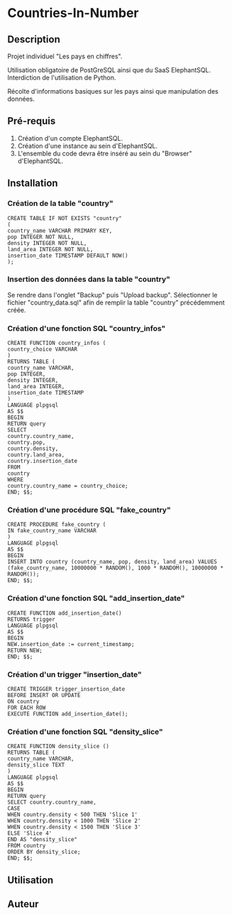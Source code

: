 # Countries-In-Number

## **Description**

Projet individuel "Les pays en chiffres".

Utilisation obligatoire de PostGreSQL ainsi que du SaaS ElephantSQL. 
Interdiction de l'utilisation de Python.

Récolte d'informations basiques sur les pays ainsi que manipulation des données.


## **Pré-requis**

1. Création d'un compte ElephantSQL.
2. Création d'une instance au sein d'ElephantSQL.
3. L'ensemble du code devra être inséré au sein du "Browser" d'ElephantSQL.


## **Installation**

### Création de la table "country"

``` 
CREATE TABLE IF NOT EXISTS "country"
(
country_name VARCHAR PRIMARY KEY,
pop INTEGER NOT NULL,
density INTEGER NOT NULL,
land_area INTEGER NOT NULL,
insertion_date TIMESTAMP DEFAULT NOW()
); 
```

### Insertion des données dans la table "country"

Se rendre dans l'onglet "Backup" puis "Upload backup".
Sélectionner le fichier "country_data.sql" afin de remplir la table "country" précédemment créée.


### Création d'une fonction SQL "country_infos"

``` 
CREATE FUNCTION country_infos (
country_choice VARCHAR
) 
RETURNS TABLE (
country_name VARCHAR,
pop INTEGER,
density INTEGER,
land_area INTEGER,
insertion_date TIMESTAMP
) 
LANGUAGE plpgsql
AS $$
BEGIN
RETURN query
SELECT
country.country_name,
country.pop,
country.density,
country.land_area,
country.insertion_date
FROM
country
WHERE
country.country_name = country_choice;
END; $$; 
```


### Création d'une procédure SQL "fake_country"

``` 
CREATE PROCEDURE fake_country (
IN fake_country_name VARCHAR
)
LANGUAGE plpgsql
AS $$
BEGIN
INSERT INTO country (country_name, pop, density, land_area) VALUES (fake_country_name, 10000000 * RANDOM(), 1000 * RANDOM(), 10000000 * RANDOM());
END; $$; 
```


### Création d'une fonction SQL "add_insertion_date"

``` 
CREATE FUNCTION add_insertion_date()
RETURNS trigger 
LANGUAGE plpgsql
AS $$
BEGIN
NEW.insertion_date := current_timestamp;
RETURN NEW;
END; $$; 
```


### Création d'un trigger "insertion_date"

``` 
CREATE TRIGGER trigger_insertion_date
BEFORE INSERT OR UPDATE
ON country
FOR EACH ROW
EXECUTE FUNCTION add_insertion_date(); 
```


### Création d'une fonction SQL "density_slice"

``` 
CREATE FUNCTION density_slice ()
RETURNS TABLE (
country_name VARCHAR,
density_slice TEXT
)
LANGUAGE plpgsql
AS $$
BEGIN
RETURN query
SELECT country.country_name,
CASE
WHEN country.density < 500 THEN 'Slice 1'
WHEN country.density < 1000 THEN 'Slice 2'
WHEN country.density < 1500 THEN 'Slice 3'
ELSE 'Slice 4'
END AS "density_slice"
FROM country
ORDER BY density_slice;
END; $$; 
```


## **Utilisation**



## **Auteur**



